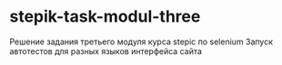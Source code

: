 # stepik-task-modul-three
Решение задания третьего модуля курса stepic по selenium
Запуск автотестов для разных языков интерфейса сайта
